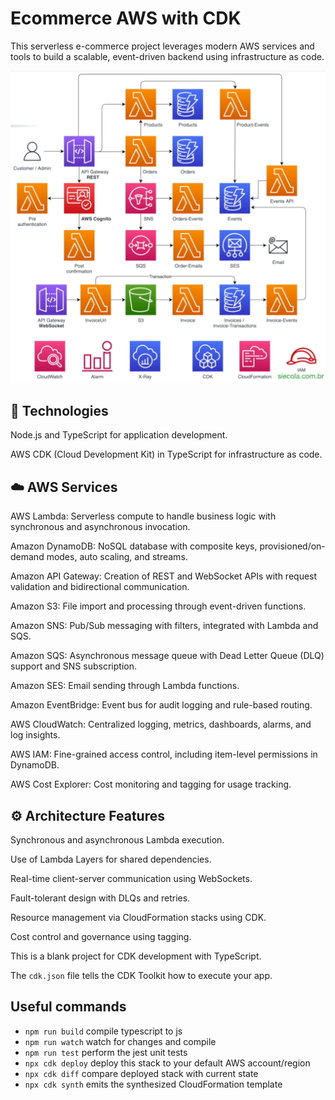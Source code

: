 # Ecommerce AWS with CDK

This serverless e-commerce project leverages modern AWS services and tools to build a scalable, event-driven backend using infrastructure as code.

![ecommerce](./assets/project.png)


## 🧠 Technologies
Node.js and TypeScript for application development.

AWS CDK (Cloud Development Kit) in TypeScript for infrastructure as code.

## ☁️ AWS Services
AWS Lambda: Serverless compute to handle business logic with synchronous and asynchronous invocation.

Amazon DynamoDB: NoSQL database with composite keys, provisioned/on-demand modes, auto scaling, and streams.

Amazon API Gateway: Creation of REST and WebSocket APIs with request validation and bidirectional communication.

Amazon S3: File import and processing through event-driven functions.

Amazon SNS: Pub/Sub messaging with filters, integrated with Lambda and SQS.

Amazon SQS: Asynchronous message queue with Dead Letter Queue (DLQ) support and SNS subscription.

Amazon SES: Email sending through Lambda functions.

Amazon EventBridge: Event bus for audit logging and rule-based routing.

AWS CloudWatch: Centralized logging, metrics, dashboards, alarms, and log insights.

AWS IAM: Fine-grained access control, including item-level permissions in DynamoDB.

AWS Cost Explorer: Cost monitoring and tagging for usage tracking.

## ⚙️ Architecture Features
Synchronous and asynchronous Lambda execution.

Use of Lambda Layers for shared dependencies.

Real-time client-server communication using WebSockets.

Fault-tolerant design with DLQs and retries.

Resource management via CloudFormation stacks using CDK.

Cost control and governance using tagging.

This is a blank project for CDK development with TypeScript.

The `cdk.json` file tells the CDK Toolkit how to execute your app.

## Useful commands

* `npm run build`   compile typescript to js
* `npm run watch`   watch for changes and compile
* `npm run test`    perform the jest unit tests
* `npx cdk deploy`  deploy this stack to your default AWS account/region
* `npx cdk diff`    compare deployed stack with current state
* `npx cdk synth`   emits the synthesized CloudFormation template
